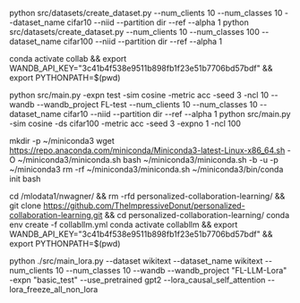 python src/datasets/create_dataset.py --num_clients 10 --num_classes 10 --dataset_name cifar10 --niid --partition dir --ref --alpha 1
python src/datasets/create_dataset.py --num_clients 10 --num_classes 100 --dataset_name cifar100 --niid --partition dir --ref --alpha 1

conda activate collab && export WANDB_API_KEY="3c41b4f538e9511b898fb1f23e51b7706bd57bdf" && export PYTHONPATH=$(pwd)

python src/main.py -expn test -sim cosine -metric acc -seed 3 -ncl 10 --wandb --wandb_project FL-test --num_clients 10 --num_classes 10 --dataset_name cifar10 --niid --partition dir --ref --alpha 1
python src/main.py -sim cosine -ds cifar100 -metric acc -seed 3 -expno 1 -ncl 100




mkdir -p ~/miniconda3
wget https://repo.anaconda.com/miniconda/Miniconda3-latest-Linux-x86_64.sh -O ~/miniconda3/miniconda.sh
bash ~/miniconda3/miniconda.sh -b -u -p ~/miniconda3
rm -rf ~/miniconda3/miniconda.sh
~/miniconda3/bin/conda init bash

cd /mlodata1/nwagner/ && rm -rfd personalized-collaboration-learning/ && git clone https://github.com/TheImpressiveDonut/personalized-collaboration-learning.git && cd personalized-collaboration-learning/
conda env create -f collabllm.yml
conda activate collabllm && export WANDB_API_KEY="3c41b4f538e9511b898fb1f23e51b7706bd57bdf" && export PYTHONPATH=$(pwd)


python ./src/main_lora.py --dataset wikitext --dataset_name wikitext --num_clients 10 --num_classes 10 --wandb --wandb_project "FL-LLM-Lora" -expn "basic_test" --use_pretrained gpt2 --lora_causal_self_attention --lora_freeze_all_non_lora 